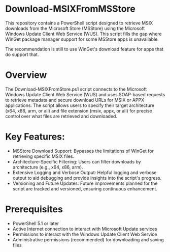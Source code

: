# Download-MSIXFromMSStore

This repository contains a PowerShell script designed to retrieve MSIX downloads from the Microsoft Store (MSStore) using the Microsoft Windows Update Client Web Service (WUS). This script fills the gap where WinGet package manager support for some MSStore apps is unavailable.

The recommendation is still to use WinGet's download feature for apps that do support that.

# Overview
The Download-MSIXFromStore.ps1 script connects to the Microsoft Windows Update Client Web Service (WUS) and uses SOAP-based requests to retrieve metadata and secure download URLs for MSIX or APPX applications. The script allows users to specify their target architecture (x64, x86, arm, or all) and file extension (msix, appx, or all) for precise control over what files are retrieved and downloaded.

# Key Features:
- MSStore Download Support: Bypasses the limitations of WinGet for retrieving specific MSIX files.
- Architecture-Specific Filtering: Users can filter downloads by architecture (e.g., x64, x86, arm).
- Extensive Logging and Verbose Output: Helpful logging and verbose output to aid debugging and provide insights into the script's progress.
- Versioning and Future Updates: Future improvements planned for the script are tracked and versioned, ensuring continuous enhancement.

# Prerequisites
- PowerShell 5.1 or later
- Active Internet connection to interact with Microsoft Update services
- Permissions to interact with the Windows Update Client Web Service
- Administrative permissions (recommended) for downloading and saving files
